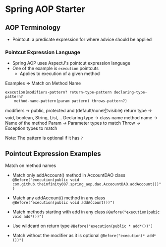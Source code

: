 # Spring AOP Starter


## AOP Terminology

* Pointcut: a predicate expression for where advice should be applied


### Pointcut Expression Language
* Spring AOP uses AspectJ's pointcut expression language
* One of the example is `execution` pointcuts
  * Applies to execution of a given method


Examples
=> Match on Method Name

```
execution(modifiers-pattern? return-type-pattern declaring-type-pattern?
    method-name-pattern(param pattern) throws-pattern?)
```
modifiers -> public, protected and (default/none:package:visible)
return type -> void, boolean, String, List<Customer>,...
Declaring type -> class name
method name -> Name of the method
Param -> Parameter types to match
Throw -> Exception types to match

Note: The pattern is optional if it has `?`

## Pointcut Expression Examples
Match on method names
* Match only addAccount() method in AccountDAO class
`
@Before("execution(public void com.github.theinfinity007.spring_aop.dao.AccoountDAO.addAccount())")
`

* Match any addAccount() method in any class
`@Before("execution(public void addAccount())")`

* Match methods starting with add in any class
`@Before("execution(pubic void add*())")`

* Use wildcard on return type
`@Before("execution(public * add*())")`

* Match without the modifier as it is optional
`@Before("execution(* add*())")`